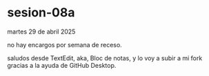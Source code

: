 # sesion-08a

martes 29 de abril 2025

no hay encargos por semana de receso.

saludos desde TextEdit, aka, Bloc de notas, y lo voy a subir a mi fork gracias a la ayuda de GitHub Desktop.
